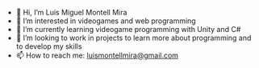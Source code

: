 - 👋 Hi, I’m Luis Miguel Montell Mira
- 👀 I’m interested in videogames and web programming
- 🌱 I’m currently learning videogame programming with Unity and C#
- 💞️ I’m looking to work in projects to learn more about programming and to develop my skills
- 📫 How to reach me: luismontellmira@gmail.com

<!---
LuisMiMoMi/LuisMiMoMi is a ✨ special ✨ repository because its `README.md` (this file) appears on your GitHub profile.
You can click the Preview link to take a look at your changes.
--->
